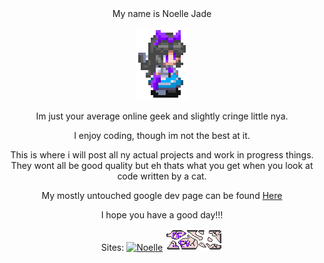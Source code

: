 <div align="center">My name is Noelle Jade
  
![Noelle Reiuji](utsuho%20sprite%204x4.png)

Im just your average online geek and slightly cringe little nya.

I enjoy coding, though im not the best at it.

This is where i will post all ny actual projects and work in progress things. 
They wont all be good quality but eh thats what you get when you look at code written by a cat.

My mostly untouched google dev page can be found [Here](https://g.dev/Noelle_Jade)

I hope you have a good day!!!

Sites:
[![Noelle](https://noelle.df1.dev/images/logo.png)](https://noelle.df1.dev/)
[![Noelle](logo-broken.png)](https://roxy.df1.dev/)
</div>
